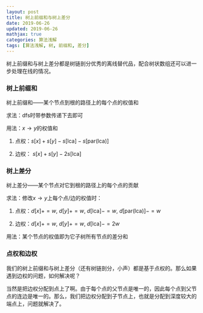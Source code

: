 ```yaml
---
layout: post
title: 树上前缀和与树上差分
date: 2019-06-26
updated: 2019-06-26
mathjax: true
categories: 算法浅解
tags: [算法浅解, 树, 前缀和, 差分]
---
```


树上前缀和与树上差分都是树链剖分优秀的离线替代品，配合树状数组还可以进一步处理在线的情况。

<!-- more -->

### 树上前缀和

树上前缀和——某个节点到根的路径上的每个点的权值和

求法：$\mathrm{dfs}$时带参数传递下去即可

用法：$x\rightarrow y$的权值和
1. 点权：$s[x]+s[y]-s[\mathrm{lca}]-s[\mathrm{par}(\mathrm{lca})]$

2. 边权： $s[x]+s[y]-2s[\mathrm{lca}]$

### 树上差分

树上差分——某个节点对它到根的路径上的每个点的贡献

求法：修改$x\rightarrow y$上每个点/边的权值时：

1. 点权：$d[x]+=w,\ d[y]+=w,\ d[\mathrm{lca}]-=w,\ d[\mathrm{par}(\mathrm{lca})]-=w$

2. 边权：$d[x]+=w,\ d[y]+=w,\ d[\mathrm{lca}]-=2w$

用法：某个节点的权值即为它子树所有节点的差分和

### 点权和边权

我们的树上前缀和与树上差分（还有树链剖分，小声）都是基于点权的。那么如果遇到边权的问题，如何解决呢？

当然是把边权分配到点上了啊。由于每个点的父节点是唯一的，因此每个点到父节点的连边是唯一的。那么，我们把边权分配到子节点上，也就是分配到深度较大的端点上，问题就解决了。